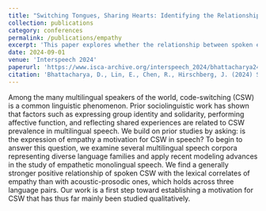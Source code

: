 ```yaml
---
title: "Switching Tongues, Sharing Hearts: Identifying the Relationship between Empathy and Code-switching in Speech"
collection: publications
category: conferences
permalink: /publications/empathy
excerpt: 'This paper explores whether the relationship between spoken empathy and code-switching across language pairs with varying typological distance.'
date: 2024-09-01
venue: 'Interspeech 2024'
paperurl: 'https://www.isca-archive.org/interspeech_2024/bhattacharya24_interspeech.html'
citation: 'Bhattacharya, D., Lin, E., Chen, R., Hirschberg, J. (2024) Switching Tongues, Sharing Hearts: Identifying the Relationship between Empathy and Code-switching in Speech. Proc. Interspeech 2024, 492-496, doi: 10.21437/Interspeech.2024-1224'
---
```


Among the many multilingual speakers of the world, code-switching (CSW) is a common linguistic phenomenon. Prior sociolinguistic work has shown that factors such as expressing group identity and solidarity, performing affective function, and reflecting shared experiences are related to CSW prevalence in multilingual speech. We build on prior studies by asking: is the expression of empathy a motivation for CSW in speech? To begin to answer this question, we examine several multilingual speech corpora representing diverse language families and apply recent modeling advances in the study of empathetic monolingual speech. We find a generally stronger positive relationship of spoken CSW with the lexical correlates of empathy than with acoustic-prosodic ones, which holds across three language pairs. Our work is a first step toward establishing a motivation for CSW that has thus far mainly been studied qualitatively.
